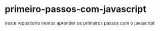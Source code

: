 # primeiro-passos-com-javascript
neste repositorio iremos aprender os primeiros passos com o javascript
